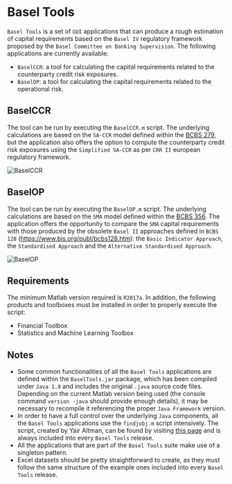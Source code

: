 # Basel Tools

`Basel Tools` is a set of `GUI` applications that can produce a rough estimation of capital requirements based on the `Basel IV` regulatory framework proposed by the `Basel Committee on Banking Supervision`. The following applications are currently available:

* `BaselCCR`: a tool for calculating the capital requirements related to the counterparty credit risk exposures.
* `BaselOP`: a tool for calculating the capital requirements related to the operational risk.

## BaselCCR

The tool can be run by executing the `BaselCCR.m` script. The underlying calculations are based on the `SA-CCR` model defined within the [BCBS 279](https://www.bis.org/publ/bcbs279.htm), but the application also offers the option to compute the counterparty credit risk exposures using the `Simplified SA-CCR` as per `CRR II` european regulatory framework.

![BaselCCR](https://i.imgur.com/8Ct2fRo.png)

## BaselOP

The tool can be run by executing the `BaselOP.m` script. The underlying calculations are based on the `SMA` model defined within the [BCBS 356](https://www.bis.org/bcbs/publ/d356.htm). The application offers the opportunity to compare the `SMA` capital requirements with those produced by the obsolete `Basel II` approaches defined in `BCBS 128` (https://www.bis.org/publ/bcbs128.htm): the `Basic Indicator Approach`, the `Standardised Approach` and the `Alternative Standardised Approach`.

![BaselOP](https://i.imgur.com/6fXg9fB.png)

## Requirements

The minimum Matlab version required is `R2017a`. In addition, the following products and toolboxes must be installed in order to properly execute the script:

* Financial Toolbox
* Statistics and Machine Learning Toolbox

## Notes

* Some common functionalities of all the `Basel Tools` applications are defined within the `BaselTools.jar` package, which has been compiled under `Java 1.8` and includes the original `.java` source code files. Depending on the current Matlab version being used (the console command `version -java` should provide enough details), it may be necessary to recompile it referencing the proper `Java Framework` version.
* In order to have a full control over the underlying `Java` components, all the `Basel Tools` applications use the `findjobj.m` script intensively. The script, created by Yair Altman, can be found by visiting [this page](https://it.mathworks.com/matlabcentral/fileexchange/14317-findjobj-find-java-handles-of-matlab-graphic-objects) and is always included into every `Basel Tools` release.
* All the applications that are part of the `Basel Tools` suite make use of a singleton pattern.
* Excel datasets should be pretty straightforward to create, as they must follow the same structure of the example ones included into every `Basel Tools` release.
